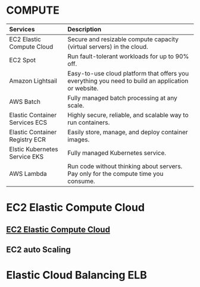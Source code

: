 # COMPUTE

| Services                       | Description  
| :---                           | :----   
| EC2 Elastic Compute Cloud      | Secure and resizable compute capacity (virtual servers) in the cloud.                  
| EC2 Spot                       | Run fault-tolerant workloads for up to 90% off.                 
| Amazon Lightsail               | Easy-to-use cloud platform that offers you everything you need to build an application or website.             
| AWS Batch                      | Fully managed batch processing at any scale.             
| Elastic Container Services ECS | Highly secure, reliable, and scalable way to run containers.              
| Elastic Container Registry ECR | Easily store, manage, and deploy container images.                          
| Elstic Kubernetes Service  EKS | Fully managed Kubernetes service.      
| AWS Lambda                     | Run code without thinking about servers. Pay only for the compute time you consume.

# EC2 Elastic Compute Cloud

## [EC2 Elastic Compute Cloud](https://docs.aws.amazon.com/AWSEC2/latest/UserGuide/concepts.html)


## EC2 auto Scaling

# Elastic Cloud Balancing ELB